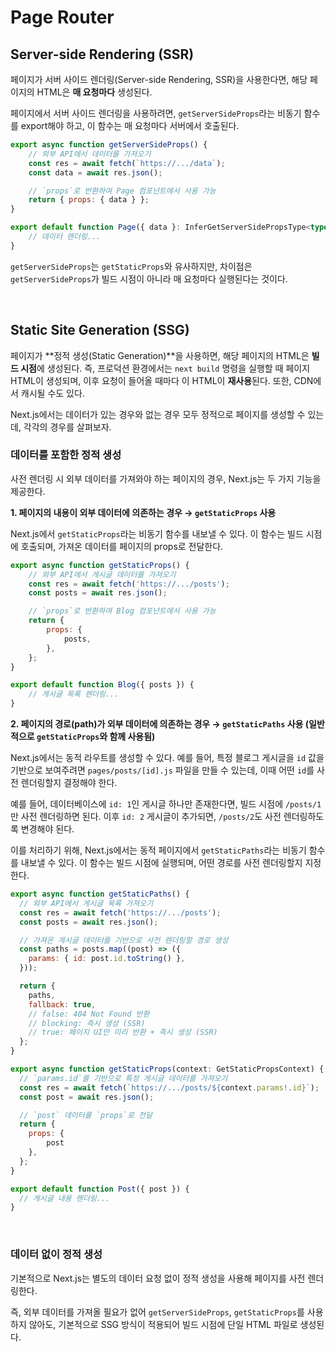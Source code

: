 # Page Router

## Server-side Rendering (SSR)

페이지가 서버 사이드 렌더링(Server-side Rendering, SSR)을 사용한다면, 해당 페이지의 HTML은 **매 요청마다** 생성된다.

페이지에서 서버 사이드 렌더링을 사용하려면, `getServerSideProps`라는 비동기 함수를 export해야 하고, 이 함수는 매 요청마다 서버에서 호출된다.

```jsx
export async function getServerSideProps() {
    // 외부 API에서 데이터를 가져오기
    const res = await fetch(`https://.../data`);
    const data = await res.json();

    // `props`로 반환하여 Page 컴포넌트에서 사용 가능
    return { props: { data } };
}

export default function Page({ data }: InferGetServerSidePropsType<typeof getServerSideProps>) {
    // 데이터 렌더링...
}
```

`getServerSideProps`는 `getStaticProps`와 유사하지만, 차이점은 `getServerSideProps`가 빌드 시점이 아니라 매 요청마다 실행된다는 것이다.

<br>

## Static Site Generation (SSG)

페이지가 **정적 생성(Static Generation)**을 사용하면, 해당 페이지의 HTML은 **빌드 시점**에 생성된다. 즉, 프로덕션 환경에서는 `next build` 명령을 실행할 때 페이지 HTML이 생성되며, 이후 요청이 들어올 때마다 이 HTML이 **재사용**된다. 또한, CDN에서 캐시될 수도 있다.

Next.js에서는 데이터가 있는 경우와 없는 경우 모두 정적으로 페이지를 생성할 수 있는데, 각각의 경우를 살펴보자.

### 데이터를 포함한 정적 생성

사전 렌더링 시 외부 데이터를 가져와야 하는 페이지의 경우, Next.js는 두 가지 기능을 제공한다.

**1. 페이지의 내용이 외부 데이터에 의존하는 경우 → `getStaticProps` 사용**

Next.js에서 `getStaticProps`라는 비동기 함수를 내보낼 수 있다. 이 함수는 빌드 시점에 호출되며, 가져온 데이터를 페이지의 props로 전달한다.

```jsx
export async function getStaticProps() {
    // 외부 API에서 게시글 데이터를 가져오기
    const res = await fetch('https://.../posts');
    const posts = await res.json();

    // `props`로 반환하여 Blog 컴포넌트에서 사용 가능
    return {
        props: {
            posts,
        },
    };
}

export default function Blog({ posts }) {
    // 게시글 목록 렌더링...
}
```

**2. 페이지의 경로(path)가 외부 데이터에 의존하는 경우 → `getStaticPaths` 사용 (일반적으로 `getStaticProps`와 함께 사용됨)**

Next.js에서는 동적 라우트를 생성할 수 있다. 예를 들어, 특정 블로그 게시글을 `id` 값을 기반으로 보여주려면 `pages/posts/[id].js` 파일을 만들 수 있는데, 이때 어떤 `id`를 사전 렌더링할지 결정해야 한다.

예를 들어, 데이터베이스에 `id: 1`인 게시글 하나만 존재한다면, 빌드 시점에 `/posts/1`만 사전 렌더링하면 된다. 이후 `id: 2` 게시글이 추가되면, `/posts/2`도 사전 렌더링하도록 변경해야 된다.

이를 처리하기 위해, Next.js에서는 동적 페이지에서 `getStaticPaths`라는 비동기 함수를 내보낼 수 있다. 이 함수는 빌드 시점에 실행되며, 어떤 경로를 사전 렌더링할지 지정한다.

```jsx
export async function getStaticPaths() {
  // 외부 API에서 게시글 목록 가져오기
  const res = await fetch('https://.../posts');
  const posts = await res.json();

  // 가져온 게시글 데이터를 기반으로 사전 렌더링할 경로 생성
  const paths = posts.map((post) => ({
    params: { id: post.id.toString() },
  }));

  return {
    paths,
    fallback: true,
  	// false: 404 Not Found 반환
    // blocking: 즉시 생성 (SSR)
    // true: 페이지 UI만 미리 반환 + 즉시 생성 (SSR)
  };
}

export async function getStaticProps(context: GetStaticPropsContext) {
  // `params.id`를 기반으로 특정 게시글 데이터를 가져오기
  const res = await fetch(`https://.../posts/${context.params!.id}`);
  const post = await res.json();

  // `post` 데이터를 `props`로 전달
  return {
    props: {
        post
    },
  };
}

export default function Post({ post }) {
  // 게시글 내용 렌더링...
}
```

<br>

### 데이터 없이 정적 생성

기본적으로 Next.js는 별도의 데이터 요청 없이 정적 생성을 사용해 페이지를 사전 렌더링한다.

즉, 외부 데이터를 가져올 필요가 없어 `getServerSideProps`, `getStaticProps`를 사용하지 않아도, 기본적으로 SSG 방식이 적용되어 빌드 시점에 단일 HTML 파일로 생성된다.

<br>
